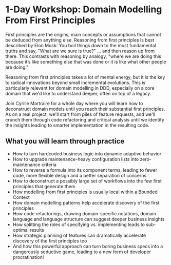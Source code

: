 # 1-Day Workshop: Domain Modelling From First Principles

First principles are the origins, main concepts or assumptions that cannot be deduced from anything else. Reasoning from first principles is best described by Elon Musk: You boil things down to the most fundamental truths and say, "What are we sure is true?" ... and then reason up from there. This contrasts with reasoning by analogy, "where we are doing this because it’s like something else that was done or it is like what other people are doing."

Reasoning from first principles takes a lot of mental energy, but it is the key to radical innovations beyond small incremental evolutions. This is particularly relevant for domain modelling in DDD, especially on a core domain that we'd like to understand deeper, often on top of a legacy.

Join Cyrille Martraire for a whole day where you will learn how to deconstruct domain models until you reach their substantial first principles. As on a real project, we'll start from piles of feature requests, and we'll crunch them through code refactoring and critical analysis until we identify the insights leading to smarter implementation in the resulting code.

## What you will learn through practice

- How to turn hardcoded business logic into dynamic adaptive behavior
- How to upgrade maintenance-heavy configuration lists into zero-maintenance criteria
- How to reverse a formula into its component terms, leading to fewer code, more flexible design and a better separation of concerns
- How to deconstruct a possibly large set of workflows into the few first principles that generate them
- How modelling from first principles is usually local within a Bounded Context
- How domain modelling patterns help accelerate discovery of the first principles
- How code refactorings, drawing domain-specific notations, domain language and language structure can suggest deeper business insights
- How splitting the roles of specifying vs. implementing leads to sub-optimal results
- How strategic planning of features can dramatically accelerate discovery of the first principles too
- And how this powerful approach can turn boring business specs into a dangerously seductive game, leading to a new form of developer procratination!



